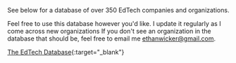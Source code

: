 See below for a database of over 350 EdTech companies and organizations.  

Feel free to use this database however you'd like.  I update it regularly as I come across new organizations  If you don't see an organization in the database that should be, feel free to email me ethanwicker@gmail.com.

[The EdTech Database](https://ethanwicker.notion.site/2c864d32125d470ca863a341b0b70d08?v=c9e3dad046d44ef69479e1bb3dc10adc&pvs=4){:target="_blank"}
